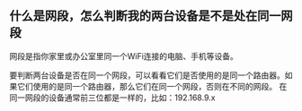 ## 什么是网段，怎么判断我的两台设备是不是处在同一网段
网段是指你家里或办公室里同一个WiFi连接的电脑、手机等设备。  

要判断两台设备是否在同一个网段，可以看看它们是否使用的是同一个路由器。如果它们使用的是同一个路由器，那么它们在同一个网段，否则在不同的网段。
在同一网段的设备通常前三位都是一样的，比如：192.168.9.x